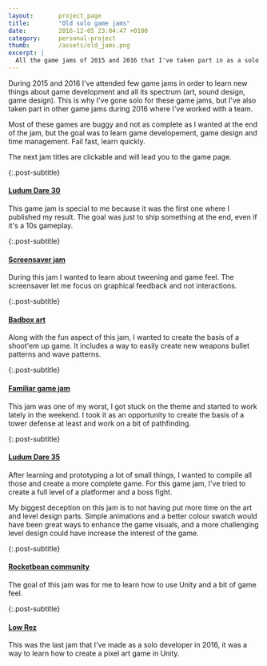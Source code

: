 ```yaml
---
layout: 	  project_page
title:  	  "Old solo game jams"
date:   	  2016-12-05 23:04:47 +0100
category:     personal-project
thumb: 		  /assets/old_jams.png
excerpt: |
  All the game jams of 2015 and 2016 that I've taken part in as a solo developer.
---
```

During 2015 and 2016 I've attended few game jams in order to learn new things about game development and all its spectrum (art, sound design, game design).
This is why I've gone solo for these game jams, but I've also taken part in other game jams during 2016 where I've worked with a team.

Most of these games are buggy and not as complete as I wanted at the end of the jam, but the goal was to learn game developement, game design and time management. Fail fast, learn quickly.

The next jam titles are clickable and will lead you to the game page.

{:.post-subtitle}
#### [Ludum Dare 30](http://ludumdare.com/compo/ludum-dare-30/?action=preview&uid=39350)
This game jam is special to me because it was the first one where I published my result.
The goal was just to ship something at the end, even if it's a 10s gameplay.

{:.post-subtitle}
#### [Screensaver jam](https://scarounet.itch.io/another-brick-in-the-screensaver)
During this jam I wanted to learn about tweening and game feel.
The screensaver let me focus on graphical feedback and not interactions.

{:.post-subtitle}
#### [Badbox art](http://gamejolt.com/games/prince-pickle-rescue-team/136371)
Along with the fun aspect of this jam, I wanted to create the basis of a shoot'em up game. It includes a way to easily create new weapons bullet patterns and wave patterns.

{:.post-subtitle}
#### [Familiar game jam](http://gamejolt.com/games/fight-the-no-characters/138410)
This jam was one of my worst, I got stuck on the theme and started to work lately in the weekend.
I took it as an opportunity to create the basis of a tower defense at least and work on a bit of pathfinding.

{:.post-subtitle}
#### [Ludum Dare 35](http://ludumdare.com/compo/ludum-dare-35/?action=preview&uid=39350)
After learning and prototyping a lot of small things, I wanted to compile all those and create a more complete game.
For this game jam, I've tried to create a full level of a platformer and a boss fight.

My biggest deception on this jam is to not having put more time on the art and level design parts. Simple animations and a better colour swatch would have been great ways to enhance the game visuals, and a more challenging level design could have increase the interest of the game.

{:.post-subtitle}
#### [Rocketbean community](http://gamejolt.com/games/nuts-breaker/143356)
The goal of this jam was for me to learn how to use Unity and a bit of game feel.

{:.post-subtitle}
#### [Low Rez](https://scarounet.itch.io/doding-pirate)
This was the last jam that I've made as a solo developer in 2016, it was a way to learn how to create a pixel art game in Unity.
